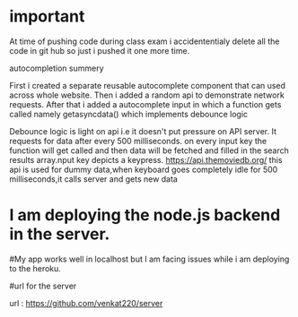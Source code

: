 # important
At time of pushing code during class exam i accidententialy delete all the code in git hub so just i pushed it one more time. 

autocompletion summery

First i created a separate reusable autocomplete component that can used across whole website.
Then i added a random api to demonstrate network requests.
After that i added a autocomplete input in which a function gets called namely getasyncdata() which implements debounce logic

Debounce logic is light on api i.e it doesn't put pressure on API server.
It requests for data after every 500 milliseconds.
on every input key the function will get called and then data will be fetched and filled in the search results array.nput key depicts a keypress.
https://api.themoviedb.org/
this api is used for dummy data,when keyboard goes completely idle for 500 milliseconds,it calls server and gets new data

# I am deploying the node.js backend in the server.


#My app works well in localhost but I am facing issues while i am deploying to the heroku.

#url for the server 

url :  https://github.com/venkat220/server



